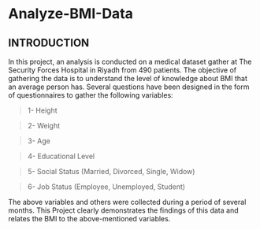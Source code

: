 # Analyze-BMI-Data

## INTRODUCTION
In this project, an analysis is conducted on a medical dataset gather at The Security Forces Hospital in Riyadh from 490 patients.
The objective of gathering the data is to understand the level of knowledge about BMI that an average person has. Several questions 
have been designed in the form of questionnaires to gather the following variables:

> 1- Height

> 2- Weight

> 3- Age

> 4- Educational Level

> 5- Social Status (Married, Divorced, Single, Widow)

> 6- Job Status (Employee, Unemployed, Student)

The above variables and others were collected during a period of several months. This Project clearly demonstrates the findings 
of this data and relates the BMI to the above-mentioned variables. 
